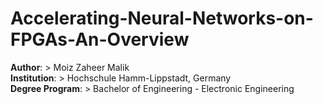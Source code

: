 # Accelerating-Neural-Networks-on-FPGAs-An-Overview

**Author**: > Moiz Zaheer Malik  
**Institution**: > Hochschule Hamm-Lippstadt, Germany  
**Degree Program**: > Bachelor of Engineering - Electronic Engineering
